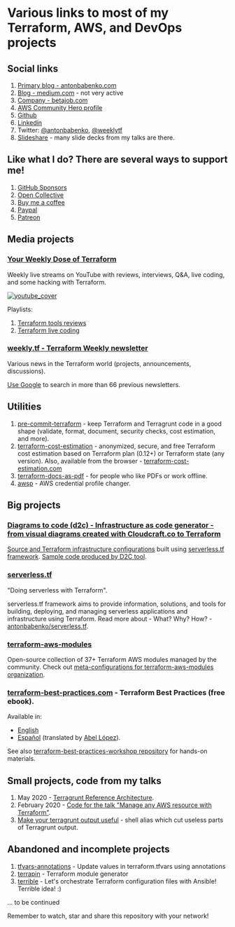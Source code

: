 # Various links to most of my Terraform, AWS, and DevOps projects

## Social links

1. [Primary blog - antonbabenko.com](https://www.antonbabenko.com)
1. [Blog - medium.com](https://medium.com/@anton.babenko) - not very active
1. [Company - betajob.com](https://www.betajob.com)
1. [AWS Community Hero profile](https://aws.amazon.com/developer/community/heroes/anton-babenko/)
1. [Github](https://github.com/antonbabenko)
1. [Linkedin](https://www.linkedin.com/in/antonbabenko/)
1. Twitter: [@antonbabenko](https://twitter.com/antonbabenko), [@weeklytf](https://twitter.com/weeklytf)
1. [Slideshare](http://www.slideshare.net/AntonBabenko) - many slide decks from my talks are there.


## Like what I do? There are several ways to support me!

1. [GitHub Sponsors](https://github.com/sponsors/antonbabenko)
1. [Open Collective](https://opencollective.com/modulestf)
1. [Buy me a coffee](https://www.buymeacoffee.com/antonbabenko)
1. [Paypal](https://www.paypal.me/antonbabenko)
1. [Patreon](https://patreon.com/antonbabenko)


## Media projects

### [Your Weekly Dose of Terraform](http://bit.ly/terraform-youtube)

Weekly live streams on YouTube with reviews, interviews, Q&A, live coding, and some hacking with Terraform.

[![youtube_cover](https://user-images.githubusercontent.com/393243/146941421-83802dc6-11da-4ec7-9739-d5c37869c2cc.png)](http://bit.ly/terraform-youtube "Your Weekly Dose Of Terraform")

Playlists:
1. [Terraform tools reviews](https://www.youtube.com/playlist?list=PLvz1V_9d3uivwNgADT_eB-wKEWOzOOQXy)
1. [Terraform live coding](https://www.youtube.com/playlist?list=PLvz1V_9d3uis9mxZ8eATA6l9Sr1XLeY4Y)

### [weekly.tf - Terraform Weekly newsletter](https://weekly.tf)

Various news in the Terraform world (projects, announcements, discussions).

[Use Google](https://www.google.com/search?q=site%3Aweekly.tf) to search in more than 66 previous newsletters.


## Utilities

1. [pre-commit-terraform](https://github.com/antonbabenko/pre-commit-terraform) - keep Terraform and Terragrunt code in a good shape (validate, format, document, security checks, cost estimation, and more).
1. [terraform-cost-estimation](https://github.com/antonbabenko/terraform-cost-estimation) - anonymized, secure, and free Terraform cost estimation based on Terraform plan (0.12+) or Terraform state (any version). Also, available from the browser - [terraform-cost-estimation.com](https://terraform-cost-estimation.com)
1. [terraform-docs-as-pdf](https://github.com/antonbabenko/terraform-docs-as-pdf) - for people who like PDFs or work offline.
1. [awsp](https://github.com/antonbabenko/awsp) - AWS credential profile changer.


## Big projects

### [Diagrams to code (d2c) - Infrastructure as code generator - from visual diagrams created with Cloudcraft.co to Terraform](https://github.com/antonbabenko/modules.tf-lambda)

[Source and Terraform infrastructure configurations](https://github.com/antonbabenko/modules.tf-lambda) built using [serverless.tf framework](https://serverless.tf). [Sample code produced by D2C tool](https://github.com/antonbabenko/modules.tf-demo).


### [serverless.tf](https://serverless.tf)

"Doing serverless with Terraform".

serverless.tf framework aims to provide information, solutions, and tools for building, deploying, and managing serverless applications and infrastructure using Terraform. Read more about - What? Why? How? - [antonbabenko/serverless.tf](https://github.com/antonbabenko/serverless.tf).


### [terraform-aws-modules](https://github.com/terraform-aws-modules)

Open-source collection of 37+ Terraform AWS modules managed by the community. Check out [meta-configurations for terraform-aws-modules organization](https://github.com/terraform-aws-modules/meta).


### [terraform-best-practices.com](https://www.terraform-best-practices.com/) - Terraform Best Practices (free ebook).

Available in:
* [English](https://www.terraform-best-practices.com/)
* [Español](https://www.terraform-best-practices.com/v/es/) (translated by [Abel López](https://www.linkedin.com/in/abelopz/)).

See also [terraform-best-practices-workshop repository](https://github.com/antonbabenko/terraform-best-practices-workshop) for hands-on materials.


## Small projects, code from my talks

1. May 2020 - [Terragrunt Reference Architecture](https://github.com/antonbabenko/terragrunt-reference-architecture).
1. February 2020 - [Code for the talk "Manage any AWS resource with Terraform"](https://github.com/antonbabenko/terraform-aws-anything).
1. [Make your terragrunt output useful](https://gist.github.com/antonbabenko/675049186e54b770b4789886d2056639) - shell alias which cut useless parts of Terragrunt output.


## Abandoned and incomplete projects

1. [tfvars-annotations](https://github.com/antonbabenko/tfvars-annotations) - Update values in terraform.tfvars using annotations
1. [terrapin](https://github.com/antonbabenko/terrapin) - Terraform module generator
1. [terrible](https://github.com/antonbabenko/terrible) - Let's orchestrate Terraform configuration files with Ansible! Terrible idea! :)

... to be continued

Remember to watch, star and share this repository with your network!
